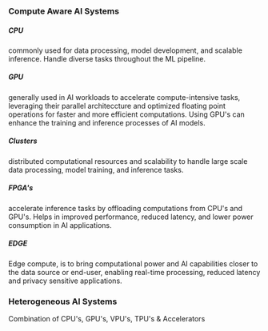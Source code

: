 ### Compute Aware AI Systems 

##### CPU
 commonly used for data processing, model development, and scalable inference. Handle diverse tasks throughout the ML pipeline. 

##### GPU
 generally used in AI workloads to accelerate compute-intensive tasks, leveraging their parallel architeccture and optimized floating point operations for faster and more efficient computations. Using GPU's can enhance the training and inference processes of AI models. 

##### Clusters 
distributed computational resources and scalability to handle large scale data processing, model training, and inference tasks. 

##### FPGA's 
accelerate inference tasks by offloading computations from CPU's and GPU's. 
Helps in improved performance, reduced latency, and lower power consumption in AI applications. 

##### EDGE 
Edge compute, is to bring computational power and AI capabilities closer to the data source or end-user, enabling real-time processing, reduced latency and privacy sensitive applications. 


### Heterogeneous AI Systems  
Combination of CPU's, GPU's, VPU's, TPU's & Accelerators 